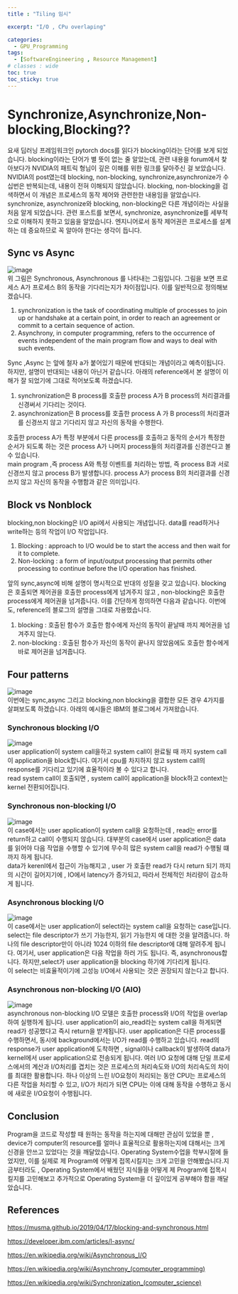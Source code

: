 ```yaml
---
title : "Tiling 임시"

excerpt: "I/O , CPu overlaping"

categories:
  - GPU_Programming
tags:
  - [SoftwareEngineering , Resource Management]
# classes : wide
toc: true
toc_sticky: true
---
```


# Synchronize,Asynchronize,Non-blocking,Blocking??
요새 딥러닝 프레임워크인 pytorch docs를 읽다가 blocking이라는 단어를 보게 되었습니다. blocking이라는 단어가 별 뜻이 없는 줄 알았는데, 관련 내용을 forum에서 찾아보다가 NVIDIA의 패트릭 형님이 깊은 이해를 위한 링크를 달아주신 걸 보았습니다. NVIDIA의 post였는데 blocking, non-blocking, synchronize,asynchronize가 수십번은 반복되는데, 내용이 전혀 이해되지 않았습니다. blocking, non-blocking을 검색하면서 이 개념은 프로세스의 동작 제어와 관련한한 내용임을 알았습니다. synchronize, asynchronize와 blocking, non-blocking은 다른 개념이라는 사실을 처음 알게 되었습니다. 관련 포스트를 보면서, synchronize, asynchronize를 세부적으로 이해하지 못하고 있음을 알았습니다. 엔지니어로서 동작 제어권은 프로세스를 설계하는 데 중요하므로 꼭 알아야 한다는 생각이 듭니다. 
## Sync vs Async

![image](https://onedrive.live.com/embed?resid=7E81BBCD99889380%217840&authkey=%21APnBHuRo6P7JPu0&width=435&height=250)  
위 그림은 Synchronous, Asynchronous 를 나타내는 그림입니다. 그림을 보면 프로세스 A가 프로세스 B의 동작을 기다리는지가 차이점입니다. 이를 일반적으로 정의해보겠습니다. 
 1.  synchronization is the task of coordinating multiple of processes to join up or handshake at a certain point, in order to reach an agreement or commit to a certain sequence of action.
 2.  Asynchrony, in computer programming, refers to the occurrence of events independent of the main program flow and ways to deal with such events. 
   
Sync ,Async 는 앞에 철자 a가 붙어있기 때문에 반대되는 개념이라고 예측이됩니다. 하지만, 설명이 반대되는 내용이 아닌거 같습니다. 아래의 reference에서 본 설명이 이해가 잘 되었기에 그대로 적어보도록 하겠습니다.

1.  synchronization은 B process를 호출한 process A가 B process의 처리결과를 신경써서 기다리는 것이다.
2.  asynchronization은 B process를 호출한 process A 가 B process의 처리결과를 신경쓰지 않고 기다리지 않고 자신의 동작을 수행한다. 

호출한 process A가 특정 부분에서 다른 process를 호출하고 동작의 순서가 특정한 순서가 되도록 하는 것은 process A가 나머지 process들의 처리결과를 신경쓴다고 볼 수 있습니다.  
main program ,즉 process A와 특정 이벤트를 처리하는 방법, 즉 process B과 서로 신경쓰지 않고  process B가 발생합니다. process A가 process B의 처리결과를 신경쓰지 않고 자신의 동작을 수행함과 같은 의미입니다. 
## Block vs Nonblock
blocking,non blocking은 I/O api에서 사용되는 개념입니다. data를 read하거나 write하는 등의 작업이 I/O 작업입니다. 
1. Blocking : approach to I/O would be to start the access and then wait for it to complete.
2. Non-locking : a form of input/output processing that permits other processing to continue before the I/O operation has finished. 

앞의 sync,async에 비해 설명이 명시적으로 반대의 성질을 갖고 있습니다. blocking은 호출되면 제어권을 호출한 process에게 넘겨주지 않고 , non-blocking은 호출한 process에게 제어권을 넘겨줍니다. 이를 간단하게 정의하면 다음과 같습니다. 이번에도, reference의 블로그의 설명을 그대로 차용했습니다.

1. blocking : 호출된 함수가 호출한 함수에게 자신의 동작이 끝날때 까지 제어권을 넘겨주지 않는다.
2. non-blocking : 호출된 함수가 자신의 동작이 끝나지 않았음에도 호출한 함수에게 바로 제어권을 넘겨줍니다. 

## Four patterns 
![image](https://onedrive.live.com/embed?resid=7E81BBCD99889380%217846&authkey=%21AIFoSWztVEf8__U&width=280&height=230)  
이번에는 sync,async 그리고 blocking,non blocking을 결합한 모든 경우 4가지를 살펴보도록 하겠습니다. 아래의 예시들은 IBM의 블로그에서 가져왔습니다. 
### Synchronous blocking I/O
![image](https://onedrive.live.com/embed?resid=7E81BBCD99889380%217845&authkey=%21ACDJFjlBed31WXw&width=768&height=493)  
user application이 system call을하고 system call이 완료될 때 까지 system call이 application을 block합니다. 
여기서 cpu를 차지하지 않고 system call의 response를 기다리고 있기에 효율적이라 볼 수 있다고 합니다.  
read system call이 호출되면 , system call이 application을 block하고 context는 kernel 전환되어집니다. 

### Synchronous non-blocking I/O
![image](https://onedrive.live.com/embed?resid=7E81BBCD99889380%217849&authkey=%21APD7PUTY2InbhPo&width=546&height=392)  
이 case에서는 user application이 system call을 요청하는데 , read는 error를 return하고 call이 수행되지 않습니다. 대부분의 case에서 user application은 data를 읽어야 다음 작업을 수행할 수 있기에 무수히 많은 system call을 read가 수행될 떄 까지 하게 됩니다.  
data가 kerenl에서 접근이 가능해지고 , user 가 호출한 read가 다시 return 되기 까지의 시간이 길어지기에  , IO에서 latency가 증가되고, 따라서 전체적인 처리량이 감소하게 됩니다.  

### Asynchronous blocking I/O
![image](https://onedrive.live.com/embed?resid=7E81BBCD99889380%217850&authkey=%21AOh9xd1HXab2_wU&width=622&height=408)  
이 case에서는 user application이 select라는 system call을 요청하는 case입니다. select는 file descriptor가 쓰기 가능한지, 읽기 가능한지 에 대한 것을 알려줍니다. 하나의 file descriptor만이 아니라 1024 이하의 file descriptor에 대해 알려주게 됩니다. 여기서, user application은 다음 작업을 하러 가도 됩니다. 즉, asynchronous합니다. 하지만,select가 user application을 blocking 하기에 기다리게 됩니다.  
이 select는 비효율적이기에 고성능 I/O에서 사용되는 것은 권장되지 않는다고 합니다. 

### Asynchronous non-blocking I/O (AIO)
![image](https://onedrive.live.com/embed?resid=7E81BBCD99889380%217848&authkey=%21AKSg7EXa9R4YtLk&width=559&height=388)  
asynchronous non-blocking I/O 모델은 호출한 process와 I/O의 작업을 overlap하여 실행하게 됩니다. user application이 aio_read라는 system call을 하게되면 read가 성공했다고 즉시 return을 받게됩니다. user application은 다른 process를 수행하면서, 동시에 background에서는 I/O가 read를 수행하고 있습니다.  read의 response가 user application에 도착하면 , signal이나 callback이 발생하여 data가 kernel에서 user application으로 전송되게 됩니다. 
여러 I/O 요청에 대해 단일 프로세스에서의 계산과 I/O처리를 겹치는 것은 프로세스의 처리속도와 I/O의 처리속도의 차이를 최대한 활용합니다. 하나 이상의 느린 I/O요청이 처리되는 동안 CPU는 프로세스의 다른 작업을 처리할 수 있고, I/O가 처리가 되면 CPU는 이에 대해 동작을 수행하고 동시에 새로운 I/O요청이 수행됩니다.  
## Conclusion 

Program을 코드로 작성할 때 원하는 동작을 하는지에 대해만 관심이 있었을 뿐 , device가 computer의 resource를 얼마나 효율적으로 활용하는지에 대해서는 크게 신경을 안쓰고 있었다는 것을 깨달았습니다. Operating System수업을 학부시절에 들었지만, 이를 실제로 제 Program에 어떻게 접목시킬지는 크게 고민을 안해봤습니다.지금부터라도 , Operating System에서 배웠던 지식들을 어떻게 제 Program에 접목시킬지를 고민해보고 추가적으로 Operating System을 더 깊이있게 공부해야 함을 깨달았습니다.

## References

https://musma.github.io/2019/04/17/blocking-and-synchronous.html

https://developer.ibm.com/articles/l-async/

https://en.wikipedia.org/wiki/Asynchronous_I/O

https://en.wikipedia.org/wiki/Asynchrony_(computer_programming)

https://en.wikipedia.org/wiki/Synchronization_(computer_science)